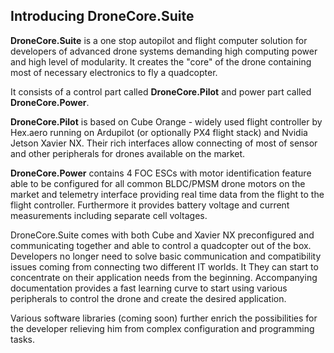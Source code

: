 ## Introducing DroneCore.Suite

**DroneCore.Suite** is a one stop autopilot and flight computer solution for developers of advanced drone systems demanding high computing power and high level of modularity. It creates the "core" of the drone containing most of necessary electronics to fly a quadcopter.

It consists of a control part called **DroneCore.Pilot** and power part called **DroneCore.Power**.

**DroneCore.Pilot** is based on Cube Orange - widely used flight controller by Hex.aero running on Ardupilot (or optionally PX4 flight stack) and Nvidia Jetson Xavier NX. Their rich interfaces allow connecting of most of sensor and other peripherals for drones available on the market.

**DroneCore.Power** contains 4 FOC ESCs with motor identification feature able to be configured for all common BLDC/PMSM drone motors on the market and telemetry interface providing real time data from the flight to the flight controller. Furthermore it provides battery voltage and current measurements including separate cell voltages.

DroneCore.Suite comes with both Cube and Xavier NX preconfigured  and communicating together and able to control a quadcopter out of the box. Developers no longer need to solve basic communication and compatibility issues coming from connecting two different IT worlds. It They can start to concentrate on their application needs from the beginning. Accompanying documentation provides a fast learning curve to start using various peripherals to control the drone and create the desired application.

Various software libraries (coming soon) further enrich the possibilities for the developer relieving him from complex configuration and programming tasks.